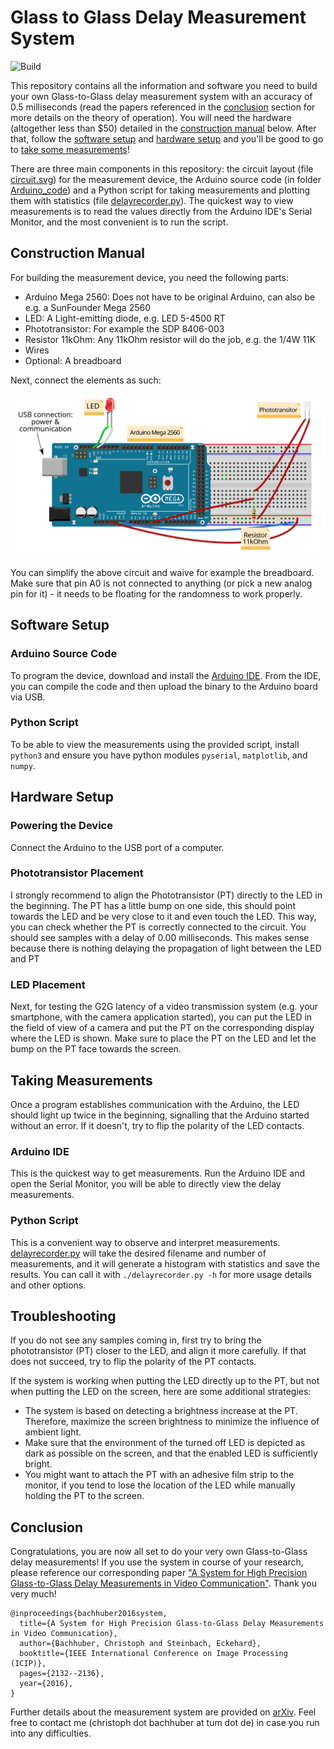 # Glass to Glass Delay Measurement System

![Build](https://github.com/cbachhuber/G2GDelay/actions/workflows/build_arduino_code.yml/badge.svg)

This repository contains all the information and software you need to build your own Glass-to-Glass delay measurement system with an accuracy of 0.5 milliseconds (read the papers referenced in the [conclusion](#conclusion) section for more details on the theory of operation). You will need the hardware (altogether less than $50) detailed in the [construction manual](#construction-manual) below. After that, follow the [software setup](#software-setup) and [hardware setup](#hardware-setup) and you'll be good to go to [take some measurements](#taking-measurements)!

There are three main components in this repository: the circuit layout (file [circuit.svg](circuit.svg)) for the measurement device, the Arduino source code (in folder [Arduino_code](Arduino_code)) and a Python script for taking measurements and plotting them with statistics (file [delayrecorder.py](delayrecorder.py)). The quickest way to view measurements is to read the values directly from the Arduino IDE's Serial Monitor, and the most convenient is to run the script.

## Construction Manual

For building the measurement device, you need the following parts:
- Arduino Mega 2560: Does not have to be original Arduino, can also be e.g. a SunFounder Mega 2560
- LED: A Light-emitting diode, e.g. LED 5-4500 RT
- Phototransistor: For example the SDP 8406-003
- Resistor 11kOhm: Any 11kOhm resistor will do the job, e.g. the 1/4W 11K
- Wires
- Optional: A breadboard

Next, connect the elements as such:

<p align="center">
  <img width="960" src="./circuit.svg">
</p>

You can simplify the above circuit and waive for example the breadboard.
Make sure that pin A0 is not connected to anything (or pick a new analog pin for it) - it needs to be floating for the randomness to work properly.

## Software Setup

### Arduino Source Code
To program the device, download and install the [Arduino IDE](https://www.arduino.cc/en/Main/Software). From the IDE, you can compile the code and then upload the binary to the Arduino board via USB.

### Python Script
To be able to view the measurements using the provided script, install `python3` and ensure you have python modules `pyserial`, `matplotlib`, and `numpy`.

## Hardware Setup

### Powering the Device
Connect the Arduino to the USB port of a computer.

### Phototransistor Placement
I strongly recommend to align the Phototransistor (PT) directly to the LED in the beginning. The PT has a little bump on one side, this should point towards the LED and be very close to it and even touch the LED. This way, you can check whether the PT is correctly connected to the circuit. You should see samples with a delay of 0.00 milliseconds. This makes sense because there is nothing delaying the propagation of light between the LED and PT

### LED Placement
Next, for testing the G2G latency of a video transmission system (e.g. your smartphone, with the camera application started), you can put the LED in the field of view of a camera and put the PT on the corresponding display where the LED is shown. Make sure to place the PT on the LED and let the bump on the PT face towards the screen.

## Taking Measurements

Once a program establishes communication with the Arduino, the LED should light up twice in the beginning, signalling that the Arduino started without an error. If it doesn't, try to flip the polarity of the LED contacts.

### Arduino IDE
This is the quickest way to get measurements. Run the Arduino IDE and open the Serial Monitor, you will be able to directly view the delay measurements.

### Python Script
This is a convenient way to observe and interpret measurements. [delayrecorder.py](delayrecorder.py) will take the desired filename and number of measurements, and it will generate a histogram with statistics and save the results. You can call it with `./delayrecorder.py -h` for more usage details and other options.

## Troubleshooting

If you do not see any samples coming in, first try to bring the phototransistor (PT) closer to the LED, and align it more carefully. If that does not succeed, try to flip the polarity of the PT contacts.

If the system is working when putting the LED directly up to the PT, but not when putting the LED on the screen, here are some additional strategies:
- The system is based on detecting a brightness increase at the PT. Therefore, maximize the screen brightness to minimize the influence of ambient light.
- Make sure that the environment of the turned off LED is depicted as dark as possible on the screen, and that the enabled LED is sufficiently bright.
- You might want to attach the PT with an adhesive film strip to the monitor, if you tend to lose the location of the LED while manually holding the PT to the screen.

## Conclusion

Congratulations, you are now all set to do your very own Glass-to-Glass delay measurements! If you use the system in course of your research, please reference our corresponding paper ["A System for High Precision Glass-to-Glass Delay Measurements in Video Communication"](https://doi.org/10.1109/ICIP.2016.7532735). Thank you very much!

    @inproceedings{bachhuber2016system,
      title={A System for High Precision Glass-to-Glass Delay Measurements in Video Communication},
      author={Bachhuber, Christoph and Steinbach, Eckehard},
      booktitle={IEEE International Conference on Image Processing (ICIP)},
      pages={2132--2136},
      year={2016},
    }

Further details about the measurement system are provided on [arXiv](https://arxiv.org/abs/1510.01134v1). Feel free to contact me (christoph dot bachhuber at tum dot de) in case you run into any difficulties.
